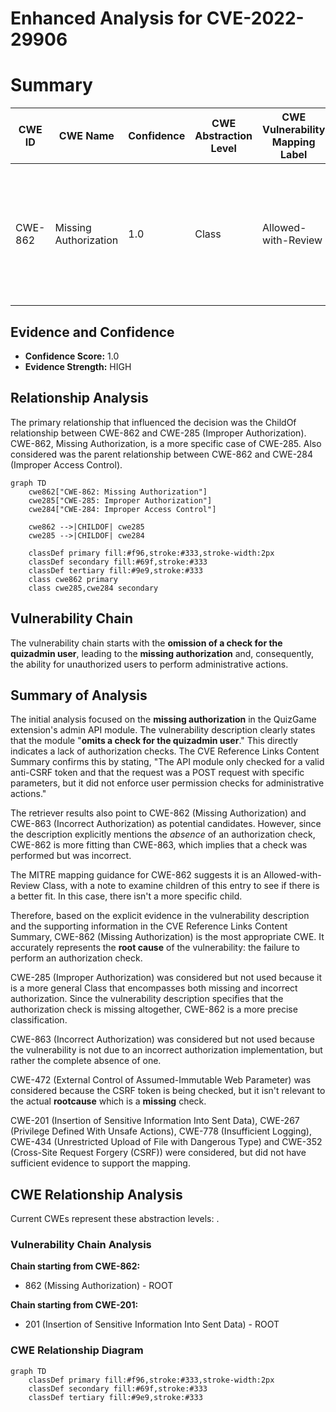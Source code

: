 # Enhanced Analysis for CVE-2022-29906

# Summary
| CWE ID | CWE Name | Confidence | CWE Abstraction Level | CWE Vulnerability Mapping Label | CWE-Vulnerability Mapping Notes |
|---|---|---|---|---|---|
| CWE-862 | Missing Authorization | 1.0 | Class | Allowed-with-Review | The product does not perform an authorization check when an actor attempts to access a resource or perform an action. |

## Evidence and Confidence

*   **Confidence Score:** 1.0
*   **Evidence Strength:** HIGH

## Relationship Analysis
The primary relationship that influenced the decision was the ChildOf relationship between CWE-862 and CWE-285 (Improper Authorization). CWE-862, Missing Authorization, is a more specific case of CWE-285. Also considered was the parent relationship between CWE-862 and CWE-284 (Improper Access Control).

```mermaid
graph TD
    cwe862["CWE-862: Missing Authorization"]
    cwe285["CWE-285: Improper Authorization"]
    cwe284["CWE-284: Improper Access Control"]
    
    cwe862 -->|CHILDOF| cwe285
    cwe285 -->|CHILDOF| cwe284
    
    classDef primary fill:#f96,stroke:#333,stroke-width:2px
    classDef secondary fill:#69f,stroke:#333
    classDef tertiary fill:#9e9,stroke:#333
    class cwe862 primary
    class cwe285,cwe284 secondary
```

## Vulnerability Chain
The vulnerability chain starts with the **omission of a check for the quizadmin user**, leading to the **missing authorization** and, consequently, the ability for unauthorized users to perform administrative actions.

## Summary of Analysis
The initial analysis focused on the **missing authorization** in the QuizGame extension's admin API module. The vulnerability description clearly states that the module "**omits a check for the quizadmin user**." This directly indicates a lack of authorization checks. The CVE Reference Links Content Summary confirms this by stating, "The API module only checked for a valid anti-CSRF token and that the request was a POST request with specific parameters, but it did not enforce user permission checks for administrative actions."

The retriever results also point to CWE-862 (Missing Authorization) and CWE-863 (Incorrect Authorization) as potential candidates. However, since the description explicitly mentions the *absence* of an authorization check, CWE-862 is more fitting than CWE-863, which implies that a check was performed but was incorrect.

The MITRE mapping guidance for CWE-862 suggests it is an Allowed-with-Review Class, with a note to examine children of this entry to see if there is a better fit. In this case, there isn't a more specific child.

Therefore, based on the explicit evidence in the vulnerability description and the supporting information in the CVE Reference Links Content Summary, CWE-862 (Missing Authorization) is the most appropriate CWE. It accurately represents the **root cause** of the vulnerability: the failure to perform an authorization check.

CWE-285 (Improper Authorization) was considered but not used because it is a more general Class that encompasses both missing and incorrect authorization. Since the vulnerability description specifies that the authorization check is missing altogether, CWE-862 is a more precise classification.

CWE-863 (Incorrect Authorization) was considered but not used because the vulnerability is not due to an incorrect authorization implementation, but rather the complete absence of one.

CWE-472 (External Control of Assumed-Immutable Web Parameter) was considered because the CSRF token is being checked, but it isn't relevant to the actual **rootcause** which is a **missing** check.

CWE-201 (Insertion of Sensitive Information Into Sent Data), CWE-267 (Privilege Defined With Unsafe Actions), CWE-778 (Insufficient Logging), CWE-434 (Unrestricted Upload of File with Dangerous Type) and CWE-352 (Cross-Site Request Forgery (CSRF)) were considered, but did not have sufficient evidence to support the mapping.


## CWE Relationship Analysis

Current CWEs represent these abstraction levels: .


### Vulnerability Chain Analysis

**Chain starting from CWE-862:**
- 862 (Missing Authorization) - ROOT


**Chain starting from CWE-201:**
- 201 (Insertion of Sensitive Information Into Sent Data) - ROOT



### CWE Relationship Diagram

```mermaid
graph TD
    classDef primary fill:#f96,stroke:#333,stroke-width:2px
    classDef secondary fill:#69f,stroke:#333
    classDef tertiary fill:#9e9,stroke:#333
```